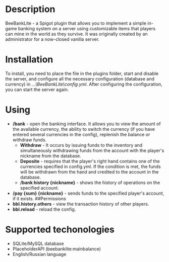 # Description
BeeBankLite - a Spigot plugin that allows you to implement a simple in-game banking system on a server using customizable items that players can mine in the world as they survive. It was originally created by an administrator for a now-closed vanilla server.
# Installation
To install, you need to place the file in the plugins folder, start and disable the server, and configure all the necessary configuration (database and currency) in *...\BeeBankLite\config.yml*. After configuring the configuration, you can start the server again.
# Using
- **/bank** - open the banking interface. It allows you to view the amount of the available currency, the ability to switch the currency (if you have entered several currencies in the config), replenish the balance or withdraw funds.
  - **Withdraw** - It occurs by issuing funds to the inventory and simultaneously withdrawing funds from the account with the player's nickname from the database.
  - **Deposite** - requires that the player's right hand contains one of the currencies specified in config.yml. If the condition is met, the funds will be withdrawn from the hand and credited to the account in the database.
  - **/bank history {nickname}** - shows the history of operations on the specified account.
- **/pay {sum} {nickname}** - sends funds to the specified player's account, if it exists.
##Permissions
- **bbl.history.others** - view the transaction history of other players.
- **bbl.reload** - reload the config.
# Supported techonologies
- SQLite/MySQL database
- PlaceholderAPI (beebanklite:mainbalance)
- English/Russian language
